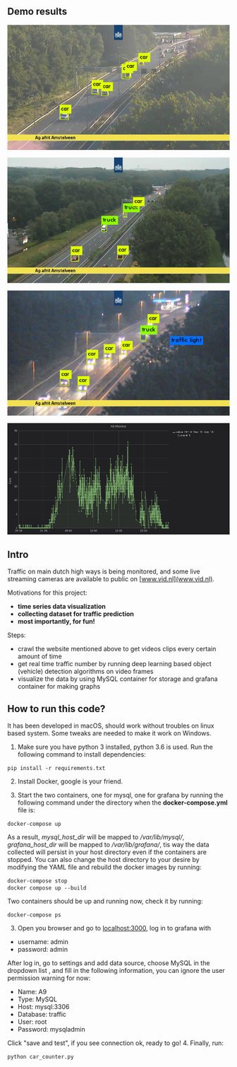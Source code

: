 ## Demo results

![](sample_images/predictions.png?raw=true)

![](sample_images/predictions_day.png?raw=true)

![](sample_images/predictions_night.png?raw=true)

![](sample_images/a9_grafana.png?raw=true)

## Intro
Traffic on main dutch high ways is being monitored, and some live streaming cameras are
available to public on [www.vid.nl](www.vid.nl).

Motivations for this project:
 - **time series data visualization** 
 - **collecting dataset for traffic prediction**
 - **most importantly, for fun!**

Steps:
 - crawl the website mentioned above to get videos clips every certain
amount of time
 - get real time traffic number by running deep learning based object (vehicle) detection algorithms
on video frames
 - visualize the data by using MySQL container for storage and grafana container for making graphs
 

## How to run this code?


It has been developed in macOS, should work without troubles on linux based system. Some tweaks are needed to
make it work on Windows.

1. Make sure you have python 3 installed, python 3.6 is used. Run the following command to install dependencies:

```
pip install -r requirements.txt
```

2. Install Docker, google is your friend.

3. Start the two containers, one for mysql, one for grafana by running the following command under the directory when the **docker-compose.yml** file is:

```
docker-compose up
```
As a result, *mysql_host_dir* will be mapped to */var/lib/mysql/*, *grafana_host_dir* will be mapped to */var/lib/grafana/*, tis way
the data collected will persist in your host directory even if the containers
are stopped. You can also change the host directory to your desire by modifying the YAML file and 
rebuild the docker images by running:
```
docker-compose stop
docker compose up --build
```
Two containers should be up and running now, check it by running:
```
docker-compose ps
```
3. Open you browser and go to [localhost:3000](localhost:3000), log in to
grafana with
 - username: admin
 - password: admin
 
 After log in, go to settings and add data source, choose MySQL in the dropdown list
 , and fill in the following information, you can ignore the user permission warning for now:
  - Name: A9
  - Type: MySQL
  - Host: mysql:3306
  - Database: traffic
  - User: root
  - Password: mysqladmin 
  
Click "save and test", if you see connection ok, ready to go!
4. Finally, run:
```
python car_counter.py 
```